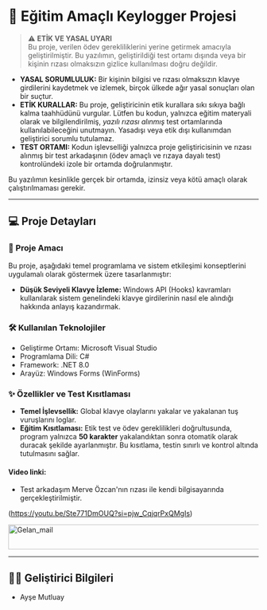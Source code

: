 # 📝 Eğitim Amaçlı Keylogger Projesi

> ⚠️ **ETİK VE YASAL UYARI**  
> Bu proje, verilen ödev gerekliliklerini yerine getirmek amacıyla geliştirilmiştir. Bu yazılımın, geliştirildiği test ortamı dışında veya bir kişinin rızası olmaksızın gizlice kullanılması doğru değildir.

- **YASAL SORUMLULUK:** Bir kişinin bilgisi ve rızası olmaksızın klavye girdilerini kaydetmek ve izlemek, birçok ülkede ağır yasal sonuçları olan bir suçtur.  
- **ETİK KURALLAR:** Bu proje, geliştiricinin etik kurallara sıkı sıkıya bağlı kalma taahhüdünü vurgular. Lütfen bu kodun, yalnızca eğitim materyali olarak ve bilgilendirilmiş, *yazılı rızası alınmış* test ortamlarında kullanılabileceğini unutmayın. Yasadışı veya etik dışı kullanımdan geliştirici sorumlu tutulamaz.  
- **TEST ORTAMI:** Kodun işlevselliği yalnızca proje geliştiricisinin ve rızası alınmış bir test arkadaşının (ödev amaçlı ve rızaya dayalı test) kontrolündeki izole bir ortamda doğrulanmıştır.

Bu yazılımın kesinlikle gerçek bir ortamda, izinsiz veya kötü amaçlı olarak çalıştırılmaması gerekir.

---

## 💻 Proje Detayları

### 🎯 Proje Amacı  
Bu proje, aşağıdaki temel programlama ve sistem etkileşimi konseptlerini uygulamalı olarak göstermek üzere tasarlanmıştır:  
- **Düşük Seviyeli Klavye İzleme:** Windows API (Hooks) kavramları kullanılarak sistem genelindeki klavye girdilerinin nasıl ele alındığı hakkında anlayış kazandırmak.


### 🛠️ Kullanılan Teknolojiler
- Geliştirme Ortamı: Microsoft Visual Studio  
- Programlama Dili: C#  
- Framework: .NET 8.0  
- Arayüz: Windows Forms (WinForms)

### ✨ Özellikler ve Test Kısıtlaması
- **Temel İşlevsellik:** Global klavye olaylarını yakalar ve yakalanan tuş vuruşlarını loglar.  
- **Eğitim Kısıtlaması:** Etik test ve ödev gereklilikleri doğrultusunda, program yalnızca **50 karakter** yakalandıktan sonra otomatik olarak duracak şekilde ayarlanmıştır. Bu kısıtlama, testin sınırlı ve kontrol altında tutulmasını sağlar.
#### Video linki:  
* Test arkadaşım Merve Özcan'nın rızası ile kendi bilgisayarında gerçekleştirilmiştir.

(https://youtu.be/Ste771DmOUQ?si=pjw_CqjqrPxQMgIs)    

<img width="1740" height="50" alt="Gelan_mail" src="https://github.com/user-attachments/assets/41a41b53-3f0c-4db7-b906-3a52bd8b498b" />


---

## 🧑‍💻 Geliştirici Bilgileri
* Ayşe Mutluay
